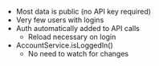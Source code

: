- Most data is public (no API key required)
- Very few users with logins
- Auth automatically added to API calls
  - Reload necessary on login
- AccountService.isLoggedIn()
  - No need to watch for changes
